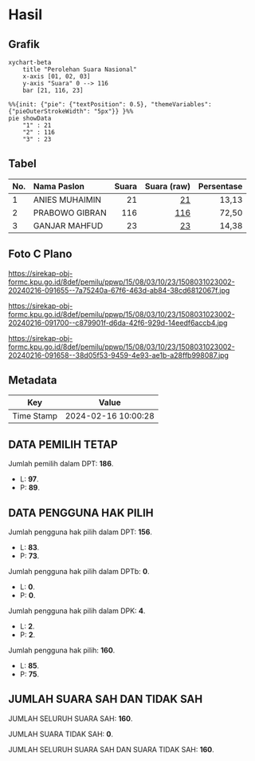 # Hasil

## Grafik

```mermaid
xychart-beta
    title "Perolehan Suara Nasional"
    x-axis [01, 02, 03]
    y-axis "Suara" 0 --> 116
    bar [21, 116, 23]
```

```mermaid
%%{init: {"pie": {"textPosition": 0.5}, "themeVariables": {"pieOuterStrokeWidth": "5px"}} }%%
pie showData
    "1" : 21
    "2" : 116
    "3" : 23
```

## Tabel

| No. | Nama Paslon    | Suara | Suara (raw) | Persentase |
|:--- |:-------------- | -----:| -----------:| ----------:|
| 1   | ANIES MUHAIMIN | 21    | [21][p-1]   | 13,13      |
| 2   | PRABOWO GIBRAN | 116   | [116][p-2]  | 72,50      |
| 3   | GANJAR MAHFUD  | 23    | [23][p-3]   | 14,38      |


[p-1]: https://github.com/gigit-pemilu/pemilu-2024/blob/main/pilpres/hitung-suara/sub/15-jambi/sub/08-bungo/sub/03-pasar-muaro-bungo/sub/1023-batang-bungo/sub/002-tps/sub/paslon-1.txt
[p-2]: https://github.com/gigit-pemilu/pemilu-2024/blob/main/pilpres/hitung-suara/sub/15-jambi/sub/08-bungo/sub/03-pasar-muaro-bungo/sub/1023-batang-bungo/sub/002-tps/sub/paslon-2.txt
[p-3]: https://github.com/gigit-pemilu/pemilu-2024/blob/main/pilpres/hitung-suara/sub/15-jambi/sub/08-bungo/sub/03-pasar-muaro-bungo/sub/1023-batang-bungo/sub/002-tps/sub/paslon-3.txt

## Foto C Plano

https://sirekap-obj-formc.kpu.go.id/8def/pemilu/ppwp/15/08/03/10/23/1508031023002-20240216-091655--7a75240a-67f6-463d-ab84-38cd6812067f.jpg

https://sirekap-obj-formc.kpu.go.id/8def/pemilu/ppwp/15/08/03/10/23/1508031023002-20240216-091700--c879901f-d6da-42f6-929d-14eedf6accb4.jpg

https://sirekap-obj-formc.kpu.go.id/8def/pemilu/ppwp/15/08/03/10/23/1508031023002-20240216-091658--38d05f53-9459-4e93-ae1b-a28ffb998087.jpg


## Metadata

| Key        | Value               |
| ---------- | ------------------- |
| Time Stamp | 2024-02-16 10:00:28 |


## DATA PEMILIH TETAP

Jumlah pemilih dalam DPT: **186**.
 * L: **97**.
 * P: **89**.

## DATA PENGGUNA HAK PILIH

Jumlah pengguna hak pilih dalam DPT: **156**.
 * L: **83**.
 * P: **73**.

Jumlah pengguna hak pilih dalam DPTb: **0**.
 * L: **0**.
 * P: **0**.

Jumlah pengguna hak pilih dalam DPK: **4**.
 * L: **2**.
 * P: **2**.

Jumlah pengguna hak pilih: **160**.
 * L: **85**.
 * P: **75**.

## JUMLAH SUARA SAH DAN TIDAK SAH

JUMLAH SELURUH SUARA SAH: **160**.

JUMLAH SUARA TIDAK SAH: **0**.

JUMLAH SELURUH SUARA SAH DAN SUARA TIDAK SAH: **160**.


